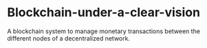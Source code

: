 # Blockchain-under-a-clear-vision
A blockchain system to manage monetary transactions between the different nodes of a decentralized network.
